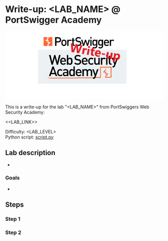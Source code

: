# Write-up: <LAB_NAME> @ PortSwigger Academy

![logo](img/logo.png)

This is a write-up for the lab "<LAB_NAME>" from PortSwiggers Web Security Academy:

<<LAB_LINK>>  

Difficulty: <LAB_LEVEL>  
Python script: [script.py](script.py)  

## Lab description

- 

### Goals

- 

## Steps

### Step 1

### Step 2

